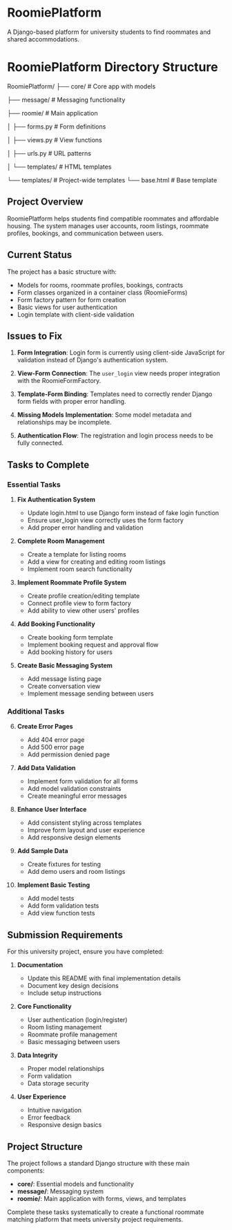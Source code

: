 # RoomiePlatform

A Django-based platform for university students to find roommates and shared accommodations.

# RoomiePlatform Directory Structure

RoomiePlatform/
├── core/                # Core app with models

├── message/             # Messaging functionality

├── roomie/              # Main application

│   ├── forms.py         # Form definitions

│   ├── views.py         # View functions

│   ├── urls.py          # URL patterns

│   └── templates/       # HTML templates

└── templates/           # Project-wide templates
    └── base.html        # Base template

## Project Overview

RoomiePlatform helps students find compatible roommates and affordable housing. The system manages user accounts, room listings, roommate profiles, bookings, and communication between users.

## Current Status

The project has a basic structure with:

- Models for rooms, roommate profiles, bookings, contracts
- Form classes organized in a container class (RoomieForms)
- Form factory pattern for form creation
- Basic views for user authentication
- Login template with client-side validation

## Issues to Fix

1. **Form Integration**: Login form is currently using client-side JavaScript for validation instead of Django's authentication system.

2. **View-Form Connection**: The `user_login` view needs proper integration with the RoomieFormFactory.

3. **Template-Form Binding**: Templates need to correctly render Django form fields with proper error handling.

4. **Missing Models Implementation**: Some model metadata and relationships may be incomplete.

5. **Authentication Flow**: The registration and login process needs to be fully connected.

## Tasks to Complete

### Essential Tasks

1. **Fix Authentication System**

   - Update login.html to use Django form instead of fake login function
   - Ensure user_login view correctly uses the form factory
   - Add proper error handling and validation

2. **Complete Room Management**

   - Create a template for listing rooms
   - Add a view for creating and editing room listings
   - Implement room search functionality

3. **Implement Roommate Profile System**

   - Create profile creation/editing template
   - Connect profile view to form factory
   - Add ability to view other users' profiles

4. **Add Booking Functionality**

   - Create booking form template
   - Implement booking request and approval flow
   - Add booking history for users

5. **Create Basic Messaging System**
   - Add message listing page
   - Create conversation view
   - Implement message sending between users

### Additional Tasks

6. **Create Error Pages**

   - Add 404 error page
   - Add 500 error page
   - Add permission denied page

7. **Add Data Validation**

   - Implement form validation for all forms
   - Add model validation constraints
   - Create meaningful error messages

8. **Enhance User Interface**

   - Add consistent styling across templates
   - Improve form layout and user experience
   - Add responsive design elements

9. **Add Sample Data**

   - Create fixtures for testing
   - Add demo users and room listings

10. **Implement Basic Testing**
    - Add model tests
    - Add form validation tests
    - Add view function tests

## Submission Requirements

For this university project, ensure you have completed:

1. **Documentation**

   - Update this README with final implementation details
   - Document key design decisions
   - Include setup instructions

2. **Core Functionality**

   - User authentication (login/register)
   - Room listing management
   - Roommate profile management
   - Basic messaging between users

3. **Data Integrity**

   - Proper model relationships
   - Form validation
   - Data storage security

4. **User Experience**
   - Intuitive navigation
   - Error feedback
   - Responsive design basics

## Project Structure

The project follows a standard Django structure with these main components:

- **core/**: Essential models and functionality
- **message/**: Messaging system
- **roomie/**: Main application with forms, views, and templates

Complete these tasks systematically to create a functional roommate matching platform that meets university project requirements.
